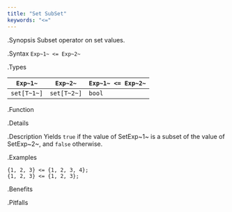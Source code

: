 ```yaml
---
title: "Set SubSet"
keywords: "<="
---
```


.Synopsis
Subset operator on set values.

.Syntax
`Exp~1~ <= Exp~2~`

.Types


| `Exp~1~`    |  `Exp~2~`    | `Exp~1~ <= Exp~2~`   |
| --- | --- | --- |
| `set[T~1~]` |  `set[T~2~]` | `bool`                 |


.Function

.Details

.Description
Yields `true` if the value of SetExp~1~ is a subset of the value of SetExp~2~, and `false` otherwise.

.Examples
```rascal-shell
{1, 2, 3} <= {1, 2, 3, 4};
{1, 2, 3} <= {1, 2, 3};
```

.Benefits

.Pitfalls

